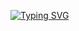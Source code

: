 [![Typing SVG](https://readme-typing-svg.demolab.com?font=Fira+Code&size=30&pause=1000&color=1141F7&random=false&width=435&lines=Hi+Guys+!!+%F0%9F%91%8B;This+is+PRIYOJEET)](https://git.io/typing-svg)
